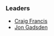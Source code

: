 ### Leaders

* [Craig Francis](mailto:craig.francis@owasp.org)
* [Jon Gadsden](mailto:jon.gadsden@owasp.org)
